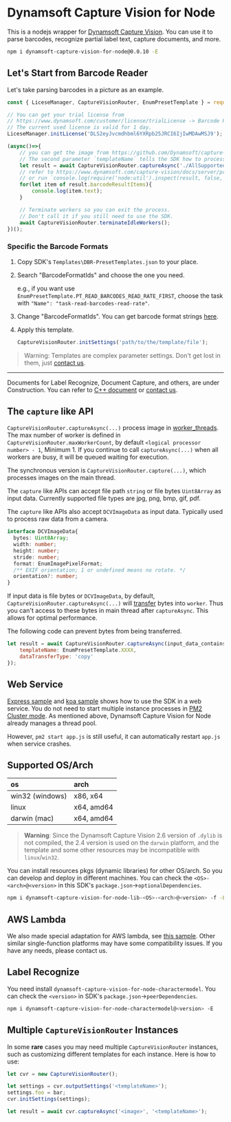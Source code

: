 # Dynamsoft Capture Vision for Node

This is a nodejs wrapper for [Dynamsoft Capture Vision](https://www.dynamsoft.com/capture-vision/docs/server/programming/cplusplus/). You can use it to parse barcodes, recognize partial label text, capture documents, and more.

```bash
npm i dynamsoft-capture-vision-for-node@0.0.10 -E
```

## Let's Start from Barcode Reader

Let's take parsing barcodes in a picture as an example.

```js
const { LiceseManager, CaptureVisionRouter, EnumPresetTemplate } = require('dynamsoft-capture-vision-for-node');

// You can get your trial license from
// https://www.dynamsoft.com/customer/license/trialLicense -> Barcode Reader -> Desktop/Server
// The current used license is valid for 1 day.
LiceseManager.initLicense('DLS2eyJvcmdhbml6YXRpb25JRCI6IjIwMDAwMSJ9');

(async()=>{
    // you can get the image from https://github.com/Dynamsoft/capture-vision-nodejs-samples/blob/main/AllSupportedBarcodeTypes.png
    // The second parameter `templateName` tells the SDK how to process this image.
    let result = await CaptureVisionRouter.captureAsync('./AllSupportedBarcodeTypes.png', EnumPresetTemplate.PT_READ_BARCODES_READ_RATE_FIRST);
    // refer to https://www.dynamsoft.com/capture-vision/docs/server/programming/cplusplus/api-reference/capture-vision-router/auxiliary-classes/captured-result.html?product=dbr&lang=cplusplus
    // or run `console.log(require('node:util').inspect(result, false, null))` to see details
    for(let item of result.barcodeResultItems){
        console.log(item.text);
    }

    // Terminate workers so you can exit the process.
    // Don't call it if you still need to use the SDK.
    await CaptureVisionRouter.terminateIdleWorkers();
})();
```

### Specific the Barcode Formats

1. Copy SDK's `Templates\DBR-PresetTemplates.json` to your place.

2. Search "BarcodeFormatIds" and choose the one you need.

   e.g., if you want use `EnumPresetTemplate.PT_READ_BARCODES_READ_RATE_FIRST`, choose the task with `"Name": "task-read-barcodes-read-rate"`.

3. Change "BarcodeFormatIds". You can get barcode format strings [here](https://www.dynamsoft.com/capture-vision/docs/core/enums/barcode-reader/barcode-format.html).

4. Apply this template.
   ```js
   CaptureVisionRouter.initSettings('path/to/the/template/file');
   ```

> Warning: Templates are complex parameter settings. Don't get lost in them, just [contact us](https://www.dynamsoft.com/contact/).

<hr>

Documents for Label Recognize, Document Capture, and others, are under Construction. You can refer to [C++ document](https://www.dynamsoft.com/capture-vision/docs/server/programming/cplusplus/user-guide/index.html) or [contact us](https://www.dynamsoft.com/contact/).

## The `capture` like API

`CaptureVisionRouter.captureAsync(...)` process image in [worker_threads](https://nodejs.org/api/worker_threads.html). The max number of worker is defined in `CaptureVisionRouter.maxWorkerCount`, by default `<logical processor number> - 1`, Minimum 1. If you continue to call `captureAsync(...)` when all workers are busy, it will be queued waiting for execution.

The synchronous version is `CaptureVisionRouter.capture(...)`, which processes images on the main thread.

The `capture` like APIs can accept file path `string` or file bytes `Uint8Array` as input data. Currently supported file types are jpg, png, bmp, gif, pdf.

The `capture` like APIs also accept `DCVImageData` as input data. Typically used to process raw data from a camera.
```ts
interface DCVImageData{
  bytes: Uint8Array;
  width: number;
  height: number;
  stride: number;
  format: EnumImagePixelFormat;
  /** EXIF orientation; 1 or undefined means no rotate. */
  orientation?: number;
}
```

If input data is file bytes or `DCVImageData`, by default, `CaptureVisionRouter.captureAsync(...)` will [transfer](https://developer.mozilla.org/en-US/docs/Web/API/Worker/postMessage#transfer) bytes into `worker`. Thus you can't access to these bytes in main thread after `captureAsync`. This allows for optimal performance.

The following code can prevent bytes from being transferred.
```js
let result = await CaptureVisionRouter.captureAsync(input_data_contains_bytes, {
    templateName: EnumPresetTemplate.XXXX,
    dataTransferType: 'copy'
});
```

## Web Service

[Express sample](https://github.com/Dynamsoft/capture-vision-nodejs-samples/tree/main/express) and [koa sample](https://github.com/Dynamsoft/capture-vision-nodejs-samples/tree/main/koa) shows how to use the SDK in a web service. You do not need to start multiple instance processes in [PM2 Cluster mode](https://pm2.keymetrics.io/docs/usage/quick-start/#cluster-mode). As mentioned above, Dynamsoft Capture Vision for Node already manages a thread pool. 

However, `pm2 start app.js` is still useful, it can automatically restart `app.js` when service crashes.

## Supported OS/Arch

|  os  |  arch  |
|:-----|:-------|
| win32 (windows) | x86, x64 |
| linux | x64, amd64 |
| darwin (mac) | x64, amd64 |

> **Warning**: Since the Dynamsoft Capture Vision 2.6 version of `.dylib` is not compiled, the 2.4 version is used on the `darwin` platform, and the template and some other resources may be incompatible with `linux`/`win32`.

<!--If you are sure you don't need to support some of these OS/arch, you can delete some files in `node_modules/dynamsoft-capture-vision-for-node/dylib` and `node_modules/koffi`, to reduce the size. In some cloud platforms like AWS lambda, size is important.-->

You can install resources pkgs (dynamic libraries) for other OS/arch. So you can develop and deploy in different machines. You can check the `<OS>-<arch>@<version>` in this SDK's `package.json`->`optionalDependencies`.

```bash
npm i dynamsoft-capture-vision-for-node-lib-<OS>-<arch>@<version> -f -E
```

## AWS Lambda

We also made special adaptation for AWS lambda, see [this sample](https://github.com/Dynamsoft/capture-vision-nodejs-samples/tree/main/lambda). Other similar single-function platforms may have some compatibility issues. If you have any needs, please contact us.

## Label Recognize

You need install `dynamsoft-capture-vision-for-node-charactermodel`. You can check the `<version>` in SDK's `package.json`->`peerDependencies`.
```bash
npm i dynamsoft-capture-vision-for-node-charactermodel@<version> -E
```

## Multiple `CaptureVisionRouter` Instances

In some **rare** cases you may need multiple `CaptureVisionRouter` instances, such as customizing different templates for each instance. Here is how to use:

```js
let cvr = new CaptureVisionRouter();

let settings = cvr.outputSettings('<templateName>');
settings.foo = bar;
cvr.initSettings(settings);

let result = await cvr.captureAsync('<image>', '<templateName>');
```







